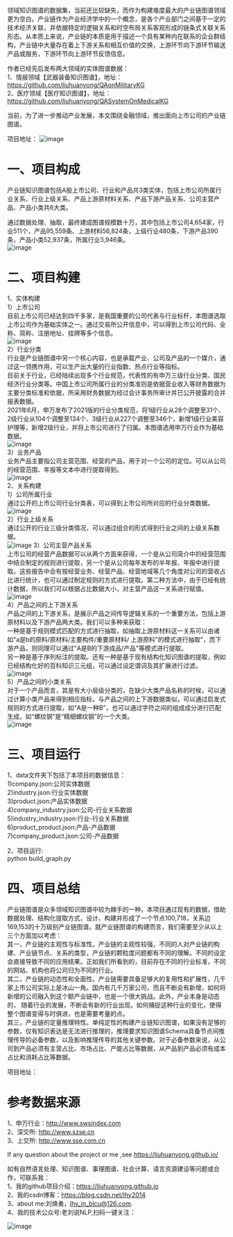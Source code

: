 
领域知识图谱的数据集，当前还比较缺失，而作为构建难度最大的产业链图谱领域更为空白。产业链作为产业经济学中的一个概念，是各个产业部门之间基于一定的技术经济关联，并依据特定的逻辑关系和时空布局关系客观形成的链条式关联关系形态。从本质上来说，产业链的本质是用于描述一个具有某种内在联系的企业群结构，产业链中大量存在着上下游关系和相互价值的交换，上游环节向下游环节输送产品或服务，下游环节向上游环节反馈信息。  

作者已经先后发布两大领域的实体图谱数据：    
1、情报领域【武器装备知识图谱】，地址：https://github.com/liuhuanyong/QAonMilitaryKG  
2、医疗领域【医疗知识图谱】，地址： https://github.com/liuhuanyong/QASystemOnMedicalKG 

当前，为了进一步推动产业发展，本文围绕金融领域，推出面向上市公司的产业链图谱。  
  
项目地址：
![image](https://github.com/liuhuanyong/ChainKnowledgeGraph/blob/main/img/1.png)    
# 一、项目构成  

产业链知识图谱包括A股上市公司、行业和产品共3类实体，包括上市公司所属行业关系、行业上级关系、产品上游原材料关系、产品下游产品关系、公司主营产品、产品小类共6大类。      
 
通过数据处理、抽取，最终建成图谱规模数十万，其中包括上市公司4,654家，行业511个，产品95,559条、上游材料56,824条，上级行业480条，下游产品390条，产品小类52,937条，所属行业3,946条。      
![image](https://github.com/liuhuanyong/ChainKnowledgeGraph/blob/main/img/2.png)    

#  二、项目构建
1、实体构建  
1）上市公司  
目前上市公司已经达到四千多家，是我国重要的公司代表与行业标杆，本图谱选取上市公司作为基础实体之一。通过交易所公开信息中，可以得到上市公司代码、全称、简称、注册地址、挂牌等多个信息。    
![image](https://github.com/liuhuanyong/ChainKnowledgeGraph/blob/main/img/3.png)    
2）行业分类  
行业是产业链图谱中另一个核心内容，也是承载产业、公司及产品的一个媒介，通过这一领携作用，可以生产出大量的行业指数、热点行业等指标。  
目前关于行业，已经陆续出现多个行业规范，代表性的有申万三级行业分类、国民经济行业分类等。中国上市公司所属行业的分类准则是依据营业收入等财务数据为主要分类标准和依据，所采用财务数据为经过会计事务所审计并已公开披露的合并报表数据。  
2021年6月，申万发布了2021版的行业分类规范，将1级行业从28个调整至31个、2级行业从104个调整至134个、3级行业从227个调整至346个，新增1级行业美容护理等，新增2级行业，并将上市公司进行了归属。本图谱选用申万行业作为基础数据。  
![image](https://github.com/liuhuanyong/ChainKnowledgeGraph/blob/main/img/4.png)  
3）业务产品    
业务产品主要指公司主营范围、经营的产品，用于对一个公司的定位。可以从公司的经营范围、年报等文本中进行提取得到。  
![image](https://github.com/liuhuanyong/ChainKnowledgeGraph/blob/main/img/5.png)   
2、关系构建    
1）公司所属行业    
通过公开的上市公司行业分类表，可以得到上市公司所对应的行业分类数据。    
![image](https://github.com/liuhuanyong/ChainKnowledgeGraph/blob/main/img/6.png)     
2）行业上级关系    
通过公开的行业三级分类情况，可以通过组合的形式得到行业之间的上级关系数据。    
![image](https://github.com/liuhuanyong/ChainKnowledgeGraph/blob/main/img/7.png)
3）公司主营产品关系  
上市公司的经营产品数据可以从两个方面来获得，一个是从公司简介中的经营范围中结合制定的规则进行提取，另一个是从公司每年发布的半年报、年报中进行提取。这些报告中会有按经营业务、经营产品、经营地域等几个角度对公司的营收占比进行统计，也可以通过制定规则的方式进行提取。第二种方法中，由于已经有统计数据，所以我们可以根据占比数据大小，对主营产品这一关系进行赋值。  
![image](https://github.com/liuhuanyong/ChainKnowledgeGraph/blob/main/img/8.png)   
4）产品之间的上下游关系  
产品之间的上下游关系，是展示产品之间传导逻辑关系的一个重要方法，包括上游原材料以及下游产品两大类。我们可以多种来获取：  
一种是基于规则模式匹配的方式进行抽取，如抽取上游原材料这一关系可以由诸如"a是b的原料/原材料/主要构件/重要原材料/  上游原料"的模式进行抽取"，而下游产品，则同理可以通过"A是B的下游成品/产品"等模式进行提取。  
另一种是基于序列标注的提取。还有一种是基于现有结构化知识图谱的提取，例如已经结构化好的百科知识三元组，可以通过设定谓词及其扩展进行过滤。  
![image](https://github.com/liuhuanyong/ChainKnowledgeGraph/blob/main/img/9.png)  
5）产品之间的小类关系  
对于一个产品而言，其是有大小层级分类的，在缺少大类产品名称的时候，可以通过计算小类产品来得到相应指标。与产品之间的上下游数据类似，可以通过启发式规则的方式进行提取，如“A是一种B”，也可以通过字符之间的组成成分进行匹配生成，如“螺纹钢”是“精细螺纹钢”的一个大类。  
![image](https://github.com/liuhuanyong/ChainKnowledgeGraph/blob/main/img/10.png)  
#  三、项目运行

1、data文件夹下包括了本项目的数据信息：  
1)company.json:公司实体数据   
2)industry.json:行业实体数据    
3)product.json:产品实体数据    
4)company_industry.json:公司-行业关系数据    
5)industry_industry.json:行业-行业关系数据    
6)product_product.json:产品-产品数据    
7)company_product.json:公司-产品数据    

2、项目运行:  
python build_graph.py  



#  四、项目总结

产业链图谱是众多领域知识图谱中较为棘手的一种，本项目通过现有的数据，借助数据处理、结构化提取方式，设计、构建并形成了一个节点100,718，关系边169,153的十万级别产业链图谱。就产业链图谱的构建而言，我们需要至少从以上三个方面加以考虑：  
其一，产业链的主观性与标准性。产业链的主观性较强，不同的人对产业链的构建、产业链节点、关系的类型，产业链的颗粒度问题都有不同的理解。不同的设定会直接导致不同的应用结果。正如我们所看到的，目前存在不同的行业标准，不同的网站、机构也将公司归为不同的行业。  
其二，产业链的动态性和全面性。产业链需要具备足够大的复用性和扩展性，几千家上市公司实际上是冰山一角。国内有几千万家公司，而且不断会有新增，如何将新增的公司融入到这个额产业链中，也是一个很大挑战。此外，产业本身是动态的， 随着行业的发展，不断会有新的行业出现。如何捕捉这种行业的变化，使得整个图谱变得与时俱进，也是需要考量的点。  
其三，产业链的定量推理特性。单纯定性的构建产业链知识图谱，如果没有足够的参数，仅有知识表达是无法进行推理的，推理要求知识图谱Schema具备节点间推理传导的必备参数，以及影响推理传导的其他关键参数。对于必备参数来说，从公司到产品必须有主营占比、市场占比、产能占比等数据，从产品到产品必须有成本占比和消耗占比等数据。  

项目地址：


#  参考数据来源
1、申万行业：http://www.swsindex.com  
2、深交所: http://www.szse.cn  
3、上交所: http://www.sse.com.cn  

If any question about the project or me ,see https://liuhuanyong.github.io/

如有自然语言处理、知识图谱、事理图谱、社会计算、语言资源建设等问题或合作，可联系我：    
1、我的github项目介绍：https://liuhuanyong.github.io  
2、我的csdn博客：https://blog.csdn.net/lhy2014  
3、about me:刘焕勇，lhy_in_blcu@126.com.         
4、我的技术公众号:老刘说NLP,扫码一键关注：  

![image](https://github.com/liuhuanyong/QABasedOnMedicalKnowledgeGraph/blob/master/img/wechat.jpg)